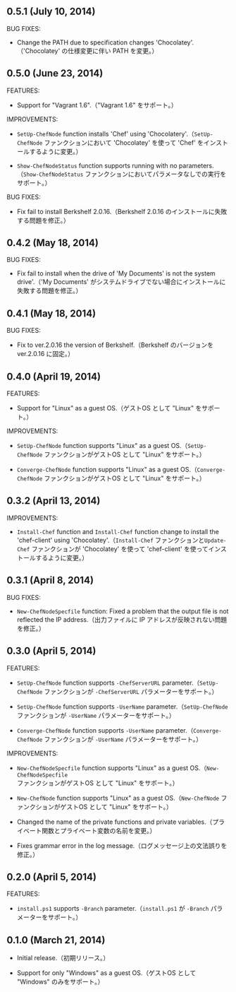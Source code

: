 ## 0.5.1 (July 10, 2014)

BUG FIXES:

  - Change the PATH due to specification changes 'Chocolatey'.（'Chocolatey' の仕様変更に伴い PATH を変更。）

## 0.5.0 (June 23, 2014)

FEATURES:

  - Support for "Vagrant 1.6".（"Vagrant 1.6" をサポート。）

IMPROVEMENTS:

  - `SetUp-ChefNode` function installs 'Chef' using 'Chocolatery'.（`SetUp-ChefNode` ファンクションにおいて 'Chocolatey' を使って 'Chef' をインストールするように変更。）

  - `Show-ChefNodeStatus` function supports running with no parameters.（`Show-ChefNodeStatus` ファンクションにおいてパラメータなしでの実行をサポート。）

BUG FIXES:

  - Fix fail to install Berkshelf 2.0.16.（Berkshelf 2.0.16 のインストールに失敗する問題を修正。）

## 0.4.2 (May 18, 2014)

BUG FIXES:

  - Fix fail to install when the drive of 'My Documents' is not the system drive'.（'My Documents' がシステムドライブでない場合にインストールに失敗する問題を修正。）

## 0.4.1 (May 18, 2014)

BUG FIXES:

  - Fix to ver.2.0.16 the version of Berkshelf.（Berkshelf のバージョンを ver.2.0.16 に固定。）

## 0.4.0 (April 19, 2014)

FEATURES:

  - Support for "Linux" as a guest OS.（ゲストOS として "Linux" をサポート。）

IMPROVEMENTS:

  - `SetUp-ChefNode` function supports "Linux" as a guest OS.（`SetUp-ChefNode` ファンクションがゲストOS として "Linux" をサポート。）

  - `Converge-ChefNode` function supports "Linux" as a guest OS.（`Converge-ChefNode` ファンクションがゲストOS として "Linux" をサポート。）

## 0.3.2 (April 13, 2014)

IMPROVEMENTS:

  - `Install-Chef` function and `Install-Chef` function change to install the 'chef-client' using 'Chocolatey'.（`Install-Chef` ファンクションと`Update-Chef` ファンクションが 'Chocolatey' を使って 'chef-client' を使ってインストールするように変更。）

## 0.3.1 (April 8, 2014)

BUG FIXES:

  - `New-ChefNodeSpecfile` function: Fixed a problem that the output file is not reflected the IP address.（出力ファイルに IP アドレスが反映されない問題を修正。）

## 0.3.0 (April 5, 2014)

FEATURES:

  - `SetUp-ChefNode` function supports `-ChefServerURL` parameter.（`SetUp-ChefNode` ファンクションが `-ChefServerURL` パラメーターをサポート。）

  - `SetUp-ChefNode` function supports `-UserName` parameter.（`SetUp-ChefNode` ファンクションが `-UserName` パラメーターをサポート。）

  - `Converge-ChefNode` function supports `-UserName` parameter.（`Converge-ChefNode` ファンクションが `-UserName` パラメーターをサポート。）

IMPROVEMENTS:

  - `New-ChefNodeSpecfile` function supports "Linux" as a guest OS.（`New-ChefNodeSpecfile` ファンクションがゲストOS として "Linux" をサポート。）

  - `New-ChefNode` function supports "Linux" as a guest OS.（`New-ChefNode` ファンクションがゲストOS として "Linux" をサポート。）

  - Changed the name of the private functions and private variables.（プライベート関数とプライベート変数の名前を変更。）

  - Fixes grammar error in the log message.（ログメッセージ上の文法誤りを修正。）

## 0.2.0 (April 5, 2014)

FEATURES:

  - `install.ps1` supports `-Branch` parameter.（`install.ps1` が `-Branch` パラメーターをサポート。）

## 0.1.0 (March 21, 2014)

  - Initial release.（初期リリース。）

  - Support for only "Windows" as a guest OS.（ゲストOS として "Windows" のみをサポート。）